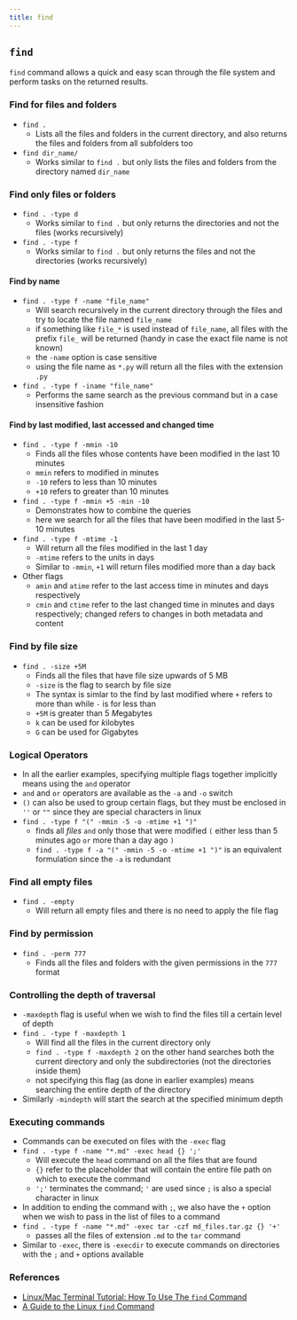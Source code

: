 ```yaml
---
title: find
---
```


## `find`
`find` command allows a quick and easy scan through the file system and perform tasks on the returned results.

### Find for files and folders
* `find .`
    * Lists all the files and folders in the current directory, and also returns the files and folders from all subfolders too
* `find dir_name/`
    * Works similar to `find .` but only lists the files and folders from the directory named `dir_name`

### Find only files or folders
* `find . -type d`
    * Works similar to `find .` but only returns the directories and not the files (works recursively)
* `find . -type f`
    * Works similar to `find .` but only returns the files and not the directories (works recursively)

#### Find by name
* `find . -type f -name "file_name"`
    * Will search recursively in the current directory through the files and try to locate the file named `file_name`
    * if something like `file_*` is used instead of `file_name`, all files with the prefix `file_` will be returned (handy in case the exact file name is not known)
    * the `-name` option is case sensitive
    * using the file name as `*.py` will return all the files with the extension `.py`
* `find . -type f -iname "file_name"`
    * Performs the same search as the previous command but in a case insensitive fashion

#### Find by last modified, last accessed and changed time
* `find . -type f -mmin -10`
    * Finds all the files whose contents have been modified in the last 10 minutes
    * `mmin` refers to modified in minutes
    * `-10` refers to less than 10 minutes
    * `+10` refers to greater than 10 minutes
* `find . -type f -mmin +5 -min -10`
    * Demonstrates how to combine the queries
    * here we search for all the files that have been modified in the last 5-10 minutes
* `find . -type f -mtime -1`
    * Will return all the files modified in the last 1 day
    * `-mtime` refers to the units in days
    * Similar to `-mmin`, `+1` will return files modified more than a day back
* Other flags
    * `amin` and `atime` refer to the last access time in minutes and days respectively
    * `cmin` and `ctime` refer to the last changed time in minutes and days respectively; changed refers to changes in both metadata and content

### Find by file size
* `find . -size +5M`
    * Finds all the files that have file size upwards of 5 MB
    * `-size` is the flag to search by file size
    * The syntax is simlar to the find by last modified where `+` refers to more than while `-` is for less than
    * `+5M` is greater than 5 *M*egabytes
    * `k` can be used for *k*ilobytes
    * `G` can be used for *G*igabytes

### Logical Operators
* In all the earlier examples, specifying multiple flags together implicitly means using the `and` operator
* `and` and `or` operators are available as the `-a` and `-o` switch
* `()` can also be used to group certain flags, but they must be enclosed in `''` or `""` since they are special characters in linux
* `find . -type f "(" -mmin -5 -o -mtime +1 ")"`
    * finds all _files_ `and` only those that were modified `(` either less than 5 minutes ago `or` more than a day ago `)`
    * `find . -type f -a "(" -mmin -5 -o -mtime +1 ")"` is an equivalent formulation since the `-a` is redundant

### Find all empty files
* `find . -empty`
    * Will return all empty files and there is no need to apply the file flag

### Find by permission
* `find . -perm 777`
    * Finds all the files and folders with the given permissions in the `777` format

### Controlling the depth of traversal
* `-maxdepth` flag is useful when we wish to find the files till a certain level of depth
* `find . -type f -maxdepth 1`
    * Will find all the files in the current directory only
    * `find . -type f -maxdepth 2` on the other hand searches both the current directory and only the subdirectories (not the directories inside them)
    * not specifying this flag (as done in earlier examples) means searching the entire depth of the directory
* Similarly `-mindepth` will start the search at the specified minimum depth

### Executing commands
* Commands can be executed on files with the `-exec` flag
* `find . -type f -name "*.md" -exec head {} ';'`
    * Will execute the `head` command on all the files that are found
    * `{}` refer to the placeholder that will contain the entire file path on which to execute the command
    *  `';'` terminates the command; `'` are used since `;` is also a special character in linux
* In addition to ending the command with `;`, we also have the `+` option when we wish to pass in the list of files to a command
* `find . -type f -name "*.md" -exec tar -czf md_files.tar.gz {} '+'`
    * passes all the files of extension `.md` to the `tar` command
* Similar to `-exec`, there is `-execdir` to execute commands on directories with the `;` and `+` options available

### References
* [Linux/Mac Terminal Tutorial: How To Use The `find` Command](https://www.youtube.com/watch?v=KCVaNb_zOuw)
* [A Guide to the Linux `find` Command](https://www.booleanworld.com/guide-linux-find-command/#:~:text=The%20find%20command%20supports%20the,files%20or%20subdirectories%20in%20it.)
